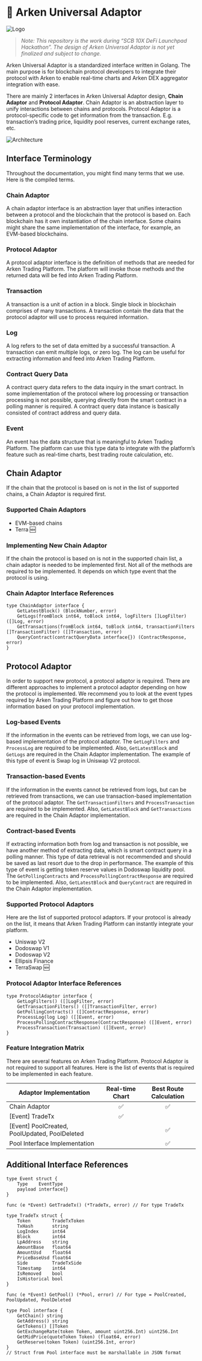 # 🔌 Arken Universal Adaptor
![Logo](/images/adaptor-logo.png?raw=true)
> _Note: This repository is the work during “SCB 10X DeFi Launchpad Hackathon”. The design of Arken Universal Adaptor is not yet finalized and subject to change._

Arken Universal Adaptor is a standardized interface written in Golang. The main purpose is for blockchain protocol developers to integrate their protocol with Arken to enable real-time charts and Arken DEX aggregator integration with ease.

There are mainly 2 interfaces in Arken Universal Adaptor design, **Chain Adaptor** and **Protocol Adaptor**. Chain Adaptor is an abstraction layer to unify interactions between chains and protocols. Protocol Adaptor is a protocol-specific code to get information from the transaction. E.g. transaction’s trading price, liquidity pool reserves, current exchange rates, etc.

![Architecture](/images/architecture.png?raw=true)

## Interface Terminology
Throughout the documentation, you might find many terms that we use. Here is the compiled terms.

### Chain Adaptor
A chain adaptor interface is an abstraction layer that unifies interaction between a protocol and the blockchain that the protocol is based on. Each blockchain has it own instantiation of the chain interface. Some chains might share the same implementation of the interface, for example, an EVM-based blockchains.

### Protocol Adaptor
A protocol adaptor interface is the definition of methods that are needed for Arken Trading Platform. The platform will invoke those methods and the returned data will be fed into Arken Trading Platform.

### Transaction
A transaction is a unit of action in a block. Single block in blockchain comprises of many transactions. A transaction contain the data that the protocol adaptor will use to process required information.

### Log
A log refers to the set of data emitted by a successful transaction. A transaction can emit multiple logs, or zero log. The log can be useful for extracting information and feed into Arken Trading Platform.

### Contract Query Data
A contract query data refers to the data inquiry in the smart contract. In some implementation of the protocol where log processing or transaction processing is not possible, querying directly from the smart contract in a polling manner is required. A contract query data instance is basically consisted of contract address and query data.

### Event
An event has the data structure that is meaningful to Arken Trading Platform. The platform can use this type data to integrate with the platform’s feature such as real-time charts, best trading route calculation, etc.

## Chain Adaptor
If the chain that the protocol is based on is not in the list of supported chains, a Chain Adaptor is required first.

### Supported Chain Adaptors
* EVM-based chains
* Terra 🆕

### Implementing New Chain Adaptor
If the chain the protocol is based on is not in the supported chain list, a chain adaptor is needed to be implemented first. Not all of the methods are required to be implemented. It depends on which type event that the protocol is using.

### Chain Adaptor Interface References

```golang
type ChainAdaptor interface {
	GetLatestBlock() (BlockNumber, error)
	GetLogs(fromBlock int64, toBlock int64, logFilters []LogFilter) ([]Log, error)
	GetTransactions(fromBlock int64, toBlock int64, transactionFilters []TransactionFilter) ([]Transaction, error)
	QueryContract(contractQueryData interface{}) (ContractResponse, error)
}
```

## Protocol Adaptor
In order to support new protocol, a protocol adaptor is required. There are different approaches to implement a protocol adaptor depending on how the protocol is implemented. We recommend you to look at the event types required by Arken Trading Platform and figure out how to get those information based on your protocol implementation.

### Log-based Events
If the information in the events can be retrieved from logs, we can use log-based implementation of the protocol adaptor. The `GetLogFilters` and `ProcessLog` are required to be implemented. Also, `GetLatestBlock` and `GetLogs` are required in the Chain Adaptor implementation. The example of this type of event is Swap log in Uniswap V2 protocol.

### Transaction-based Events
If the information in the events cannot be retrieved from logs, but can be retrieved from transactions, we can use transaction-based implementation of the protocol adaptor. The `GetTransactionFilters` and `ProcessTransaction` are required to be implemented. Also, `GetLatestBlock` and `GetTransactions` are required in the Chain Adaptor implementation.

### Contract-based Events
If extracting information both from log and transaction is not possible, we have another method of extracting data, which is smart contract query in a polling manner. This type of data retrieval is not recommended and should be saved as last resort due to the drop in performance. The example of this type of event is getting token reserve values in Dodoswap liquidity pool. The `GetPollingContracts` and `ProcessPollingContractResponse` are required to be implemented. Also, `GetLatestBlock` and `QueryContract` are required in the Chain Adaptor implementation.

### Supported Protocol Adaptors
Here are the list of supported protocol adaptors. If your protocol is already on the list, it means that Arken Trading Platform can instantly integrate your platform.
* Uniswap V2
* Dodoswap V1
* Dodoswap V2
* Ellipsis Finance
* TerraSwap 🆕

### Protocol Adaptor Interface References

```golang
type ProtocolAdaptor interface {
	GetLogFilters() ([]LogFilter, error)
	GetTransactionFilters() ([]TransactionFilter, error)
	GetPollingContracts() ([]ContractResponse, error)
	ProcessLog(log Log) ([]Event, error)
	ProcessPollingContractResponse(ContractResponse) ([]Event, error)
	ProcessTransaction(Transaction) ([]Event, error)
}
```
### Feature Integration Matrix
There are several features on Arken Trading Platform. Protocol Adaptor is not required to support all features. Here is the list of events that is required to be implemented in each feature.

| Adaptor Implementation                        | Real-time Chart | Best Route Calculation |
|-----------------------------------------------|:---------------:|:----------------------:|
| Chain Adaptor                                 |        ✅        |            ✅           |
| [Event] TradeTx                               |        ✅        |                        |
| [Event] PoolCreated, PoolUpdated, PoolDeleted |                 |            ✅           |
| Pool Interface Implementation                 |                 |            ✅           |

## Additional Interface References
```golang
type Event struct {
	Type    EventType
	payload interface{}
}

func (e *Event) GetTradeTx() (*TradeTx, error) // For type TradeTx

type TradeTx struct {
	Token        TradeTxToken
	TxHash       string
	LogIndex     int64
	Block        int64
	LpAddress    string
	AmountBase   float64
	AmountUsd    float64
	PriceBaseUsd float64
	Side         TradeTxSide
	Timestamp    int64
	IsRemoved    bool
	IsHistorical bool
}

func (e *Event) GetPool() (*Pool, error) // For type = PoolCreated, PoolUpdated, PoolDeleted

type Pool interface {
	GetChain() string
	GetAddress() string
	GetTokens() []Token
	GetExchangeRate(token Token, amount uint256.Int) uint256.Int
	GetMidPrice(quoteToken Token) (float64, error)
	GetReserve(token Token) (uint256.Int, error)
}
// Struct from Pool interface must be marshallable in JSON format

```
